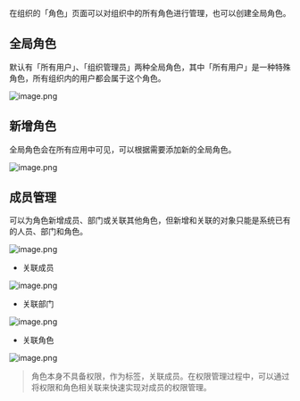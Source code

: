 在组织的「角色」页面可以对组织中的所有角色进行管理，也可以创建全局角色。

## 全局角色

默认有「所有用户」、「组织管理员」两种全局角色，其中「所有用户」是一种特殊角色，所有组织内的用户都会属于这个角色。

![image.png](/img/组织管理/角色管理/10.4.png)

## 新增角色

全局角色会在所有应用中可见，可以根据需要添加新的全局角色。

![image.png](/img/组织管理/角色管理/image_bd48b71.png)

## 成员管理

可以为角色新增成员、部门或关联其他角色，但新增和关联的对象只能是系统已有的人员、部门和角色。

![image.png](/img/组织管理/角色管理/image_b5dbf55.png)

- 关联成员

![image.png](/img/组织管理/角色管理/image_36f0b3f.png)

- 关联部门

![image.png](/img/组织管理/角色管理/image_ed3a8a9.png)

- 关联角色

![image.png](/img/组织管理/角色管理/image_6fd7b73.png)

> 角色本身不具备权限，作为标签，关联成员。在权限管理过程中，可以通过将权限和角色相关联来快速实现对成员的权限管理。
